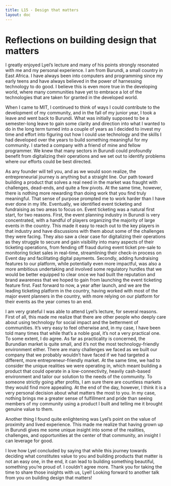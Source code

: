 ```yaml
---
title: L15 - Design that matters
layout: doc
---
```


# Reflections on building design that matters

I greatly enjoyed Lyel’s lecture and many of his points strongly resonated with me and my personal experience. I am from Burundi, a small country in East Africa. I have always been into computers and programming since my early teens and have always believed in the power of harnessing technology to do good. I believe this is even more true in the developing world, where many communities have yet to embrace a lot of the technologies that are taken for granted in the developed world.

When I came to MIT, I continued to think of ways I could contribute to the development of my community, and in the fall of my junior year, I took a leave and went back to Burundi. What was initially supposed to be a semester-long leave to gain some clarity and direction into what I wanted to do in the long term turned into a couple of years as I decided to invest my time and effort into figuring out how I could use technology and the skills I had developed over the years to build something meaningful for my community. I started a company with a friend of mine and fellow programmer. We knew that many sectors in Burundi could profoundly benefit from digitalizing their operations and we set out to identify problems where our efforts could be best directed.

As any founder will tell you, and as we would soon realize, the entrepreneurial journey is anything but a straight line. Our path toward building a product that solves a real need in the market was fraught with challenges, dead-ends, and quite a few pivots. At the same time, however, there is nothing more rewarding than doing work that you find truly meaningful. That sense of purpose prompted me to work harder than I have ever done in my life. Eventually, we identified event ticketing and fundraising as two areas to focus on. Event ticketing was a natural first start, for two reasons. First, the event planning industry in Burundi is very concentrated, with a handful of players organizing the majority of large events in the country. This made it easy to reach out to the key players in that industry and have discussions with them about some of the challenges they were facing. They also saw a clear case for digitalizing their operations as they struggle to secure and gain visibility into many aspects of their ticketing operations, from fending off fraud during event ticket pre-sale to monitoring ticket sales in real-time, streamlining their check-in process on Event day and facilitating digital payments. Secondly, adding fundraising features to our platform, while potentially even more impactful, was also a more ambitious undertaking and involved some regulatory hurdles that we would be better equipped to clear once we had built the reputation and brand awareness that we hoped to gain from launching the event ticketing feature first. Fast forward to now, a year after launch, and we are the leading ticketing platform in the country, having worked with most of the major event planners in the country, with more relying on our platform for their events as the year comes to an end.

I am very grateful I was able to attend Lyel’s lecture, for several reasons. First of all, this made me realize that there are other people who deeply care about using technology for social impact and the betterment of communities. It’s very easy to feel otherwise and, in my case, I have been told many times that while that’s a noble goal, it’s not a very practical one. To some extent, I do agree. As far as practicality is concerned, the Burundian market is quite small, and it’s not the most technology-friendly environment either. There are many challenges we faced as we built our company that we probably wouldn’t have faced if we had targeted a different, more entrepreneur-friendly market. At the same time, we had to consider the unique realities we were operating in, which meant building a product that could operate in a low-connectivity, heavily cash-based environment and tailor our solution to the needs of the community. To someone strictly going after profits, I am sure there are countless markets they would find more appealing. At the end of the day, however, I think it is a very personal decision about what matters the most to you. In my case, nothing brings me a greater sense of fulfillment and pride than seeing members of my community using a product I built and telling me it brought genuine value to them.

Another thing I found quite enlightening was Lyel’s point on the value of proximity and lived experience. This made me realize that having grown up in Burundi gives me some unique insight into some of the realities, challenges, and opportunities at the center of that community, an insight I can leverage for good.

I love how Lyel concluded by saying that while this journey towards deciding what constitutes value to you and building products that matter is not an easy one, in the end, it can lead to building something beautiful, something you’re proud of. I couldn’t agree more. Thank you for taking the time to share those insights with us, Lyel! Looking forward to another talk from you on building design that matters!
